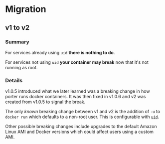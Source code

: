 Migration
=========

v1 to v2
--------

### Summary

For services already using `uid` **there is nothing to do**.

For services not using `uid` **your container may break** now that it's not running as root.

### Details

v1.0.5 introduced what we later learned was a breaking change in how porter runs
docker containers. It was then fixed in v1.0.6 and v2 was created from v1.0.5 to
signal the break.

The only _known_ breaking change between v1 and v2 is the addition of `-u` to
`docker run` which defaults to a non-root user. This is configurable with
[`uid`](docs/detailed_design/config-reference.md#uid).

Other possible breaking changes include upgrades to the default Amazon Linux AMI
and Docker versions which could affect users using a custom AMI.
